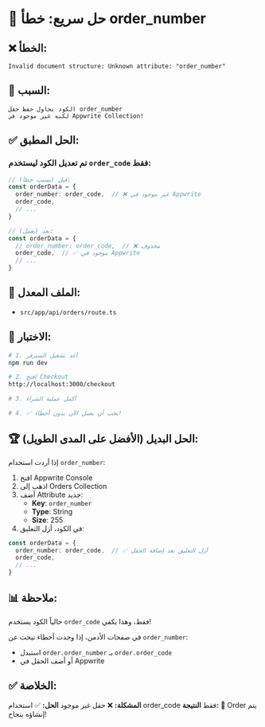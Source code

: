 # 🔧 حل سريع: خطأ order_number

## ❌ الخطأ:
```
Invalid document structure: Unknown attribute: "order_number"
```

## 🎯 السبب:
```
الكود يحاول حفظ حقل order_number
لكنه غير موجود في Appwrite Collection!
```

## ✅ الحل المطبق:

### تم تعديل الكود ليستخدم `order_code` فقط:

```typescript
// قبل (يسبب خطأ):
const orderData = {
  order_number: order_code,  // ❌ غير موجود في Appwrite
  order_code,
  // ...
}

// بعد (يعمل):
const orderData = {
  // order_number: order_code,  // ❌ محذوف
  order_code,  // ✅ موجود في Appwrite
  // ...
}
```

## 📝 الملف المعدل:
- `src/app/api/orders/route.ts`

## 🧪 الاختبار:
```bash
# 1. أعد تشغيل السيرفر
npm run dev

# 2. افتح Checkout
http://localhost:3000/checkout

# 3. أكمل عملية الشراء

# 4. ✅ يجب أن يعمل الآن بدون أخطاء!
```

## 🏆 الحل البديل (الأفضل على المدى الطويل):

إذا أردت استخدام `order_number`:

1. افتح Appwrite Console
2. اذهب إلى Orders Collection
3. أضف Attribute جديد:
   - **Key**: `order_number`
   - **Type**: String
   - **Size**: 255
4. في الكود، أزل التعليق:
```typescript
const orderData = {
  order_number: order_code,  // ✅ أزل التعليق بعد إضافة الحقل
  order_code,
  // ...
}
```

## 📊 ملاحظة:

حالياً الكود يستخدم `order_code` فقط، وهذا يكفي!

في صفحات الأدمن، إذا وجدت أخطاء تبحث عن `order_number`:
- استبدل `order.order_number` بـ `order.order_code`
- أو أضف الحقل في Appwrite

## ✅ الخلاصة:

**المشكلة:** ❌ حقل غير موجود
**الحل:** ✅ استخدام order_code فقط
**النتيجة:** 🎉 Order يتم إنشاؤه بنجاح!
